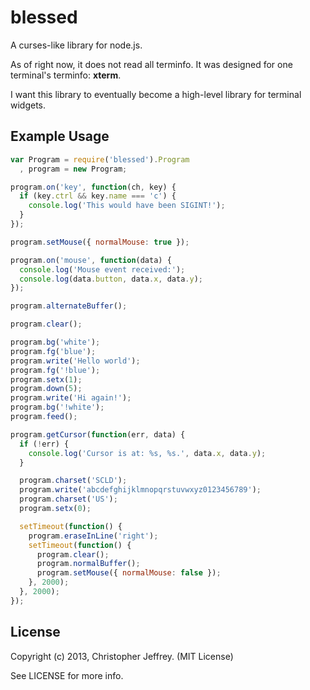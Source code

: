 # blessed

A curses-like library for node.js.

As of right now, it does not read all terminfo. It was designed for one
terminal's terminfo: **xterm**.

I want this library to eventually become a high-level library for terminal
widgets.

## Example Usage

``` js
var Program = require('blessed').Program
  , program = new Program;

program.on('key', function(ch, key) {
  if (key.ctrl && key.name === 'c') {
    console.log('This would have been SIGINT!');
  }
});

program.setMouse({ normalMouse: true });

program.on('mouse', function(data) {
  console.log('Mouse event received:');
  console.log(data.button, data.x, data.y);
});

program.alternateBuffer();

program.clear();

program.bg('white');
program.fg('blue');
program.write('Hello world');
program.fg('!blue');
program.setx(1);
program.down(5);
program.write('Hi again!');
program.bg('!white');
program.feed();

program.getCursor(function(err, data) {
  if (!err) {
    console.log('Cursor is at: %s, %s.', data.x, data.y);
  }

  program.charset('SCLD');
  program.write('abcdefghijklmnopqrstuvwxyz0123456789');
  program.charset('US');
  program.setx(0);

  setTimeout(function() {
    program.eraseInLine('right');
    setTimeout(function() {
      program.clear();
      program.normalBuffer();
      program.setMouse({ normalMouse: false });
    }, 2000);
  }, 2000);
});
```

## License

Copyright (c) 2013, Christopher Jeffrey. (MIT License)

See LICENSE for more info.

